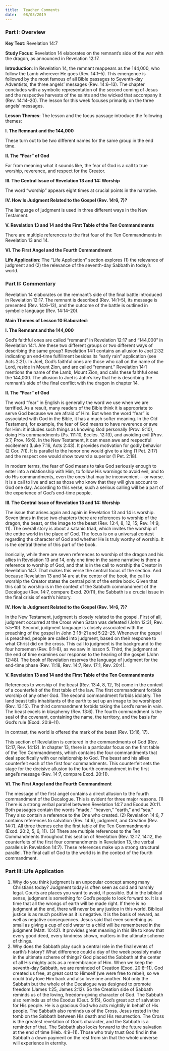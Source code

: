```yaml
---
title:  Teacher Comments
date:   08/03/2019
---
```


### Part I: Overview 

**Key Text**: Revelation 14:7 

**Study Focus**: Revelation 14 elaborates on the remnant’s side of the war with the dragon, as announced in Revelation 12:17. 

**Introduction**: In Revelation 14, the remnant reappears as the 144,000, who follow the Lamb wherever He goes (Rev. 14:1–5). This emergence is followed by the most famous of all Bible passages to Seventh-day Adventists, the three angels’ messages (Rev. 14:6–13). The chapter concludes with a symbolic representation of the second coming of Jesus and the respective harvests of the saints and the wicked that accompany it (Rev. 14:14–20). The lesson for this week focuses primarily on the three angels’ messages. 

**Lesson Themes**: The lesson and the focus passage introduce the following themes: 

**I. The Remnant and the 144,000** 

These turn out to be two different names for the same group in the end time. 

**II. The “Fear” of God** 

Far from meaning what it sounds like, the fear of God is a call to true worship, reverence, and respect for the Creator. 

**III. The Central Issue of Revelation 13 and 14: Worship** 

The word “worship” appears eight times at crucial points in the narrative. 

**IV. How Is Judgment Related to the Gospel (Rev. 14:6, 7)?** 

The language of judgment is used in three different ways in the New Testament. 

**V. Revelation 13 and 14 and the First Table of the Ten Commandments** 

There are multiple references to the first four of the Ten Commandments in Revelation 13 and 14. 

**VI. The First Angel and the Fourth Commandment** 

**Life Application**: The “Life Application” section explores (1) the relevance of judgment and (2) the relevance of the seventh-day Sabbath in today’s world. 

### Part II: Commentary 

Revelation 14 elaborates on the remnant’s side of the final battle introduced in Revelation 12:17. The remnant is described (Rev. 14:1–5), its message is presented (Rev. 14:6–13), and the outcome of the battle is outlined in symbolic language (Rev. 14:14–20). 

**Main Themes of Lesson 10 Elaborated**: 

**I. The Remnant and the 144,000** 

God’s faithful ones are called “remnant” in Revelation 12:17 and “144,000” in Revelation 14:1. Are these two different groups or two different ways of describing the same group? Revelation 14:1 contains an allusion to Joel 2:32 indicating an end-time fulfillment besides its “early rain” application (see Acts 2:21). In Joel, God’s faithful ones are those who call on the name of the Lord, reside in Mount Zion, and are called “remnant.” Revelation 14:1 mentions the name of the Lamb, Mount Zion, and calls these faithful ones the 144,000. The allusion to Joel is John’s key that he is describing the remnant’s side of the final conflict with the dragon in chapter 14. 

**II. The “Fear” of God** 

The word “fear” in English is generally the word we use when we are terrified. As a result, many readers of the Bible think it is appropriate to serve God because we are afraid of Him. But when the word “fear” is associated with God in the Bible, it has a much softer meaning. In the Old Testament, for example, the fear of God means to have reverence or awe for Him: it includes such things as knowing God personally (Prov. 9:10), doing His commandments (Ps. 111:10, Eccles. 12:13), and avoiding evil (Prov. 3:7, Prov. 16:6). In the New Testament, it can mean awe and respectful excitement (Luke 7:16, Acts 2:43). It provides motivation for godly behavior (2 Cor. 7:1). It is parallel to the honor one would give to a king (1 Pet. 2:17) and the respect one would show toward a superior (1 Pet. 2:18). 

In modern terms, the fear of God means to take God seriously enough to enter into a relationship with Him, to follow His warnings to avoid evil, and to do His commandments, even the ones that may be inconvenient— or worse. It is a call to live and act as those who know that they will give account to God one day. According to this verse, such a serious calling will be a part of the experience of God’s end-time people. 

**III. The Central Issue of Revelation 13 and 14: Worship** 

The issue that arises again and again in Revelation 13 and 14 is worship. Seven times in these two chapters there are references to worship of the dragon, the beast, or the image to the beast (Rev. 13:4, 8, 12, 15; Rev. 14:9, 11). The overall story is about a satanic triad, which invites the worship of the entire world in the place of God. The focus is on a universal contest regarding the character of God and whether He is truly worthy of worship. It is the central theme of this part of the book. 

Ironically, while there are seven references to worship of the dragon and his allies in Revelation 13 and 14, only one time in the same narrative is there a reference to worship of God, and that is in the call to worship the Creator in Revelation 14:7. That makes this verse the central focus of the section. And because Revelation 13 and 14 are at the center of the book, the call to worship the Creator states the central point of the entire book. Given that this call to worship is in the context of the Sabbath commandment of the Decalogue (Rev. 14:7, compare Exod. 20:11), the Sabbath is a crucial issue in the final crisis of earth’s history. 

**IV. How Is Judgment Related to the Gospel (Rev. 14:6, 7)?** 

In the New Testament, judgment is closely related to the gospel. First of all, judgment occurred at the Cross when Satan was defeated (John 12:31, Rev. 5:5–10). Second, judgment language is closely associated with the preaching of the gospel in John 3:18–21 and 5:22–25. Whenever the gospel is preached, people are called into judgment, based on their response to what Christ did on the cross. This call to judgment is the background to the four horsemen (Rev. 6:1–8), as we saw in lesson 5. Third, the judgment at the end of time examines our response to the hearing of the gospel (John 12:48). The book of Revelation reserves the language of judgment for the end-time phase (Rev. 11:18, Rev. 14:7, Rev. 17:1, Rev. 20:4).

**V. Revelation 13 and 14 and the First Table of the Ten Commandments** 

References to worship of the beast (Rev. 13:4, 8, 12, 15) come in the context of a counterfeit of the first table of the law. The first commandment forbids worship of any other God. The second commandment forbids idolatry. The land beast tells inhabitants of the earth to set up an image to be worshiped (Rev. 13:15). The third commandment forbids taking the Lord’s name in vain. The beast excels in blasphemy (Rev. 13:6). The fourth commandment is the seal of the covenant, containing the name, the territory, and the basis for God’s rule (Exod. 20:8–11). 

In contrast, the world is offered the mark of the beast (Rev. 13:16, 17). 

This section of Revelation is centered in the commandments of God (Rev. 12:17, Rev. 14:12). In chapter 13, there is a particular focus on the first table of the Ten Commandments, which contains the four commandments that deal specifically with our relationship to God. The beast and his allies counterfeit each of the first four commandments. This counterfeit sets the stage for the decisive allusion to the fourth commandment in the first angel’s message (Rev. 14:7, compare Exod. 20:11). 

**VI. The First Angel and the Fourth Commandment** 

The message of the first angel contains a direct allusion to the fourth commandment of the Decalogue. This is evident for three major reasons. (1) There is a strong verbal parallel between Revelation 14:7 and Exodus 20:11. Both passages contain the words “made,” “heaven,” “earth,” and “sea.” They also contain a reference to the One who created. (2) Revelation 14:6, 7 contains references to salvation (Rev. 14:6), judgment, and Creation (Rev. 14:7). All three themes echo the first table of the Ten Commandments (Exod. 20:2, 5, 6, 11). (3) There are multiple references to the Ten Commandments throughout this section of Revelation (Rev. 12:17, 14:12, the counterfeits of the first four commandments in Revelation 13, the verbal parallels in Revelation 14:7). These references make up a strong structural parallel. The final call of God to the world is in the context of the fourth commandment. 

### Part III: Life Application 

1. Why do you think judgment is an unpopular concept among many Christians today? Judgment today is often seen as cold and harshly legal. Courts are places you want to avoid, if possible. But in the biblical sense, judgment is something for God’s people to look forward to. It is a time that all the wrongs of earth will be made right. If there is no judgment at the end, there will never be any justice in this world. Biblical justice is as much positive as it is negative. It is the basis of reward, as well as negative consequences. Jesus said that even something as small as giving a cup of cold water to a child will be remembered in the judgment (Matt. 10:42). It provides great meaning in this life to know that every good deed, every kindness shown, matters in the ultimate scheme of things. 
2. Why does the Sabbath play such a central role in the final events of earth’s history? What difference could a day of the week possibly make in the ultimate scheme of things? God placed the Sabbath at the center of all His mighty acts as a remembrance of Him. When we keep the seventh-day Sabbath, we are reminded of Creation (Exod. 20:8–11). God created us free, at great cost to Himself (we were free to rebel), so we could truly love Him back and also love one another. Not only the Sabbath but the whole of the Decalogue was designed to promote freedom (James 1:25, James 2:12). So the Creation side of Sabbath reminds us of the loving, freedom-giving character of God. The Sabbath also reminds us of the Exodus (Deut. 5:15), God’s great act of salvation for His people. He is a gracious God who acts mightily in behalf of His people. The Sabbath also reminds us of the Cross. Jesus rested in the tomb on the Sabbath between His death and His resurrection. The Cross is the greatest revelation of God’s character, and the Sabbath is a reminder of that. The Sabbath also looks forward to the future salvation at the end of time (Heb. 4:9–11). Those who truly trust God find in the Sabbath a down payment on the rest from sin that the whole universe will experience in eternity. 